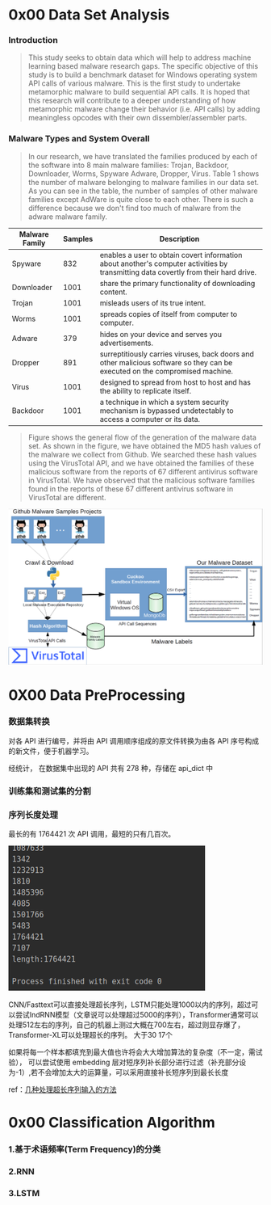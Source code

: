 # 0x00 Data Set Analysis

### Introduction

> This study seeks to obtain data which will help to address machine learning based malware research gaps. The specific objective of this study is to build a benchmark dataset for Windows operating system API calls of various malware. This is the first study to undertake metamorphic malware to build sequential API calls. It is hoped that this research will contribute to a deeper understanding of how metamorphic malware change their behavior (i.e. API calls) by adding meaningless opcodes with their own dissembler/assembler parts.

### Malware Types and System Overall
> In our research, we have translated the families produced by each of the software into 8 main malware families: Trojan, Backdoor, Downloader, Worms, Spyware Adware, Dropper, Virus. Table 1 shows the number of malware belonging to malware families in our data set. As you can see in the table, the number of samples of other malware families except AdWare is quite close to each other. There is such a difference because we don't find too much of malware from the adware malware family.

|Malware Family|Samples|Description|
| ---- | ---- | ---- |
|Spyware|832|enables a user to obtain covert information about another's computer activities by transmitting data covertly from their hard drive.|
|Downloader|1001|share the primary functionality of downloading content.|
|Trojan|1001|misleads users of its true intent.|
|Worms|1001|spreads copies of itself from computer to computer.|
|Adware|379	|hides on your device and serves you advertisements.|
|Dropper|891|surreptitiously carries viruses, back doors and other malicious software so they can be executed on the compromised machine.|
|Virus|	1001|designed to spread from host to host and has the ability to replicate itself.|
|Backdoor|1001|a technique in which a system security mechanism is bypassed undetectably to access a computer or its data.|

>Figure shows the general flow of the generation of the malware data set. As shown in the figure, we have obtained the MD5 hash values of the malware we collect from Github. We searched these hash values using the VirusTotal API, and we have obtained the families of these malicious software from the reports of 67 different antivirus software in VirusTotal. We have observed that the malicious software families found in the reports of these 67 different antivirus software in VirusTotal are different.

![](https://raw.githubusercontent.com/gordongwb/ImageHosting/master/overall.png)

# 0X00 Data PreProcessing

### 数据集转换
对各 API 进行编号，并将由 API 调用顺序组成的原文件转换为由各 API 序号构成的新文件，便于机器学习。

经统计， 在数据集中出现的 API 共有 278 种，存储在 api_dict 中
### 训练集和测试集的分割



### 序列长度处理
最长的有 1764421 次 API 调用，最短的只有几百次。

![](https://raw.githubusercontent.com/gordongwb/ImageHosting/master/Screenshot%20from%202019-09-24%2009-32-04.png)

CNN/Fasttext可以直接处理超长序列，LSTM只能处理1000以内的序列，超过可以尝试IndRNN模型（文章说可以处理超过5000的序列），Transformer通常可以处理512左右的序列，自己的机器上测过大概在700左右，超过则显存爆了，Transformer-XL可以处理超长的序列。
大于30 17个

如果将每一个样本都填充到最大值也许将会大大增加算法的复杂度（不一定，需试验），
可以尝试使用 embedding 层对短序列补长部分进行过滤（补充部分设为-1）,若不会增加太大的运算量，可以采用直接补长短序列到最长长度

ref：[几种处理超长序列输入的方法](https://machinelearningmastery.com/handle-long-sequences-long-short-term-memory-recurrent-neural-networks/)
# 0x00 Classification Algorithm

### 1.基于术语频率(Term Frequency)的分类

### 2.RNN

### 3.LSTM








